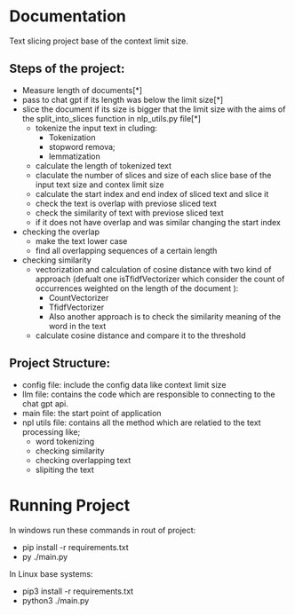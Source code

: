 # Documentation
Text slicing project base of the context limit size.

## Steps of the project:
* Measure length of documents[*]
* pass to chat gpt if its length was below the limit size[*]
* slice the document if its size is bigger that the limit size with the aims of the split_into_slices function in nlp_utils.py file[*]
   * tokenize the input text in cluding:
        * Tokenization
        * stopword remova;
        * lemmatization
   * calculate the length of tokenized text
   * claculate the number of slices and size of each slice base of the input text size and contex limit size
   * calculate the start index and end index of sliced text and slice it
   * check the text is overlap with previose sliced text
   * check the similarity of text with previose sliced text
   * if it does not have overlap and was similar changing the start index
* checking the overlap
    * make the text lower case
    * find all overlapping sequences of a certain length
* checking similarity
    * vectorization and calculation of cosine distance with two kind of approach (defualt one isTfidfVectorizer which consider the count of occurrences weighted on the length of the document ):
        * CountVectorizer
        * TfidfVectorizer
        * Also another approach is to check the similarity meaning of the word in the text
    * calculate cosine distance and compare it to the threshold

## Project Structure:
* config file: include the config data like context limit size
* llm file: contains the code which are responsible to connecting to the chat gpt api.
* main file: the start point of application 
* npl utils file: contains all the method which are relatied to the text processing like;
    * word tokenizing
    * checking similarity
    * checking overlapping text
    * slipiting the text

# Running Project
In windows run these commands in rout of project:
* pip install -r requirements.txt
* py ./main.py

In Linux base systems:
* pip3 install -r requirements.txt
* python3  ./main.py
